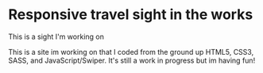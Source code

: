 # Responsive travel sight in the works
 This is a sight I'm working on 

This is a site im working on that I coded from the ground up HTML5, CSS3, SASS, and JavaScript/Swiper. It's still a work in progress but im having fun!
